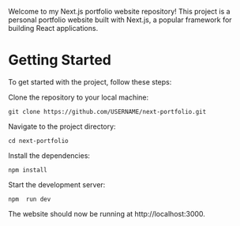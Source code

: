 Welcome to my Next.js portfolio website repository! This project is a personal portfolio website built with Next.js, a popular framework for building React applications.

# Getting Started
To get started with the project, follow these steps:

Clone the repository to your local machine:
```git
git clone https://github.com/USERNAME/next-portfolio.git
```

Navigate to the project directory:
```git
cd next-portfolio
```

Install the dependencies:
```git
npm install
```

Start the development server:
```git
npm  run dev
```

The website should now be running at http://localhost:3000.
